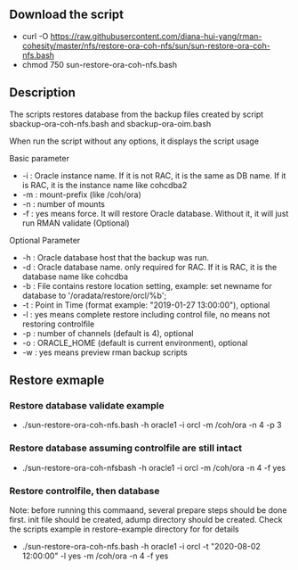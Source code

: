 ## Download the script
- curl -O https://raw.githubusercontent.com/diana-hui-yang/rman-cohesity/master/nfs/restore-ora-coh-nfs/sun/sun-restore-ora-coh-nfs.bash
- chmod 750 sun-restore-ora-coh-nfs.bash

## Description
The scripts restores database from the backup files created by script sbackup-ora-coh-nfs.bash and sbackup-ora-oim.bash

When run the script without any options, it displays the script usage

Basic parameter

- -i : Oracle instance name. If it is not RAC, it is the same as DB name. If it is RAC, it is the instance name like cohcdba2
- -m : mount-prefix (like /coh/ora)
- -n : number of mounts
- -f : yes means force. It will restore Oracle database. Without it, it will just run RMAN validate (Optional)

Optional Parameter

- -h : Oracle database host that the backup was run.
- -d : Oracle database name. only required for RAC. If it is RAC, it is the database name like cohcdba
- -b : File contains restore location setting, example: set newname for database to '/oradata/restore/orcl/%b';
- -t : Point in Time (format example: "2019-01-27 13:00:00"), optional
- -l : yes means complete restore including control file, no means not restoring controlfile
- -p : number of channels (default is 4), optional
- -o : ORACLE_HOME (default is current environment), optional
- -w : yes means preview rman backup scripts

## Restore exmaple

### Restore database validate example
- ./sun-restore-ora-coh-nfs.bash -h oracle1 -i orcl -m /coh/ora -n 4 -p 3
### Restore database assuming controlfile are still intact
- ./sun-restore-ora-coh-nfsbash -h oracle1 -i orcl -m /coh/ora -n 4 -f yes
### Restore controlfile, then database
Note: before running this commaand, several prepare steps should be done first. init file should be created, adump directory should be created. Check the scripts example in restore-example directory for for details
- ./sun-restore-ora-coh-nfs.bash -h oracle1 -i orcl -t "2020-08-02 12:00:00" -l yes -m /coh/ora -n 4 -f yes
